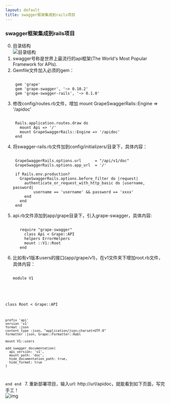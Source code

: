 ```yaml
---
layout: default
title: swagger框架集成到rails项目
---
```


### swagger框架集成到rails项目
0. 目录结构
   <br>
   ![目录结构](http://beangou.github.io/blog/images/swagger_directory.png)
1. swagger号称是世界上最流行的api框架(The World's Most Popular Framework for APIs).
2. Gemfile文件加入必须的gem：
   <pre><code>
    gem 'grape'
   	gem 'grape-swagger', '~> 0.10.2'
	gem 'grape-swagger-rails', '~> 0.1.0'
   </code></pre>
3. 修改config/routes.rb文件，增加 mount GrapeSwaggerRails::Engine => '/apidoc'
   <pre><code>  
	Rails.application.routes.draw do
	  mount Api => '/'
	  mount GrapeSwaggerRails::Engine => '/apidoc'
	end
   </code></pre> 
4. 将swagger-rails.rb文件加到config/initializers/目录下，具体内容：
   <pre><code>
   	GrapeSwaggerRails.options.url      = "/api/v1/doc"
    GrapeSwaggerRails.options.app_url  = '/'

	if Rails.env.production?
	  GrapeSwaggerRails.options.before_filter do |request|
    	authenticate_or_request_with_http_basic do |username, password|
     	 	username == 'username' && password == 'xxxx'
      	end
  	  end
    end
   </code></pre>
5. api.rb文件添加到app/grape目录下，引入grape-swagger，具体内容:
   <pre><code>
   	  require "grape-swagger"
        class Api < Grape::API
        helpers ErrorHelpers
        mount ::V1::Root
      end
   </code></pre>
6. 比如有v1版本users的接口(app/grape/v1)，在v1文件夹下增加root.rb文件，具体内容：
   <pre><code>
   module V1
  class Root < Grape::API

    prefix 'api'
    version 'v1'
    format :json
    content_type :json, "application/json;charset=UTF-8"
    formatter :json, Grape::Formatter::Rabl

    mount V1::users

    add_swagger_documentation(
      api_version: 'v1',
      mount_path: 'doc',
      hide_documentation_path: true,
      hide_format: true
    )
  end
end
   </code></pre>
7. 重新部署项目，输入url: http://url/apidoc，就能看到如下页面，写完手工！
   <br>
   ![img](http://beangou.github.io/blog/images/swagger.png)